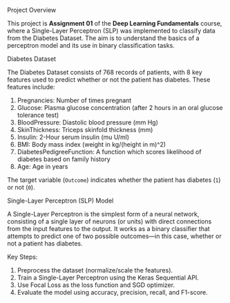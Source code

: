 Project Overview

This project is **Assignment 01** of the **Deep Learning Fundamentals** course, where  a Single-Layer Perceptron (SLP) was implemented to classify data from the Diabetes Dataset. The aim is to understand the basics of a perceptron model and its use in binary classification tasks.

Diabetes Dataset

The Diabetes Dataset consists of 768 records of patients, with 8 key features used to predict whether or not the patient has diabetes. These features include:

1. Pregnancies: Number of times pregnant
2. Glucose: Plasma glucose concentration (after 2 hours in an oral glucose tolerance test)
3. BloodPressure: Diastolic blood pressure (mm Hg)
4. SkinThickness: Triceps skinfold thickness (mm)
5. Insulin: 2-Hour serum insulin (mu U/ml)
6. BMI: Body mass index (weight in kg/(height in m)^2)
7. DiabetesPedigreeFunction: A function which scores likelihood of diabetes based on family history
8. Age: Age in years

The target variable (`Outcome`) indicates whether the patient has diabetes (`1`) or not (`0`).

Single-Layer Perceptron (SLP) Model

A Single-Layer Perceptron is the simplest form of a neural network, consisting of a single layer of neurons (or units) with direct connections from the input features to the output. It works as a binary classifier that attempts to predict one of two possible outcomes—in this case, whether or not a patient has diabetes.

Key Steps:
1. Preprocess the dataset (normalize/scale the features).
2. Train a Single-Layer Perceptron using the Keras Sequential API.
3. Use Focal Loss as the loss function and SGD optimizer.
4. Evaluate the model using accuracy, precision, recall, and F1-score.

